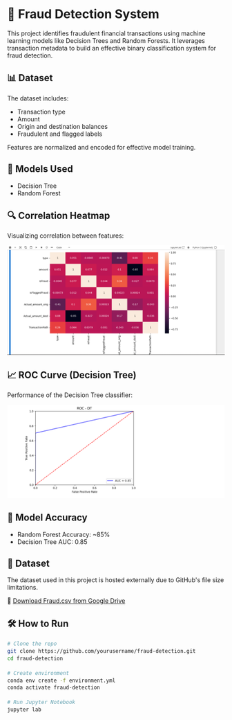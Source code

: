 # 🚨 Fraud Detection System

This project identifies fraudulent financial transactions using machine learning models like Decision Trees and Random Forests. It leverages transaction metadata to build an effective binary classification system for fraud detection.

## 📊 Dataset

The dataset includes:
- Transaction type
- Amount
- Origin and destination balances
- Fraudulent and flagged labels

Features are normalized and encoded for effective model training.

## 🧠 Models Used
- Decision Tree
- Random Forest

## 🔍 Correlation Heatmap

Visualizing correlation between features:

![Correlation Heatmap](heatmap.png)

## 📈 ROC Curve (Decision Tree)

Performance of the Decision Tree classifier:

![ROC Curve](roc.png)

## 🧪 Model Accuracy
- Random Forest Accuracy: ~85%
- Decision Tree AUC: 0.85

## 📁 Dataset

The dataset used in this project is hosted externally due to GitHub's file size limitations.

🔗 [Download Fraud.csv from Google Drive](https://drive.google.com/file/d/13dznbI0k7AbWJ4x3qCj3XtQdVQBhqtJe/view?usp=sharing)


## 🛠️ How to Run

```bash
# Clone the repo
git clone https://github.com/yourusername/fraud-detection.git
cd fraud-detection

# Create environment
conda env create -f environment.yml
conda activate fraud-detection

# Run Jupyter Notebook
jupyter lab
